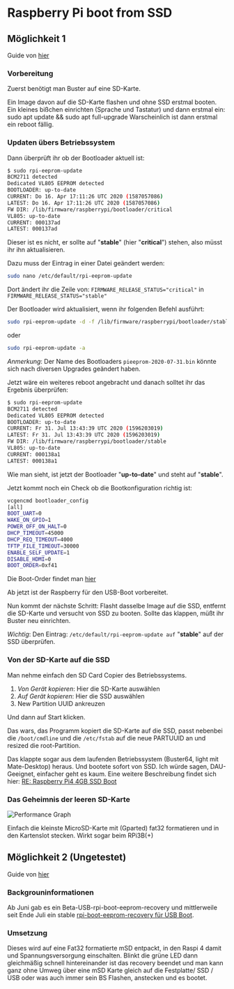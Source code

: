 ---
---

# Raspberry Pi boot from SSD

## Möglichkeit 1

Guide von [hier](https://forum-raspberrypi.de/forum/thread/48950-tutorial-eine-unendliche-geschichte-raspberry-4b-und-usb-boot/)

### Vorbereitung

Zuerst benötigt man Buster auf eine SD-Karte.

Ein Image davon auf die SD-Karte flashen und ohne SSD erstmal booten.
Ein kleines bißchen einrichten (Sprache und Tastatur) und dann erstmal ein:
sudo apt update && sudo apt full-upgrade
Warscheinlich ist dann erstmal ein reboot fällig.

### Updaten übers Betriebssystem

Dann überprüft ihr ob der Bootloader aktuell ist:

```bash
$ sudo rpi-eeprom-update
BCM2711 detected
Dedicated VL805 EEPROM detected
BOOTLOADER: up-to-date
CURRENT: Do 16. Apr 17:11:26 UTC 2020 (1587057086)
LATEST: Do 16. Apr 17:11:26 UTC 2020 (1587057086)
FW DIR: /lib/firmware/raspberrypi/bootloader/critical
VL805: up-to-date
CURRENT: 000137ad
LATEST: 000137ad
```

Dieser ist es nicht, er sollte auf "**stable**" (hier "**critical**") stehen, also müsst ihr ihn aktualisieren.

Dazu muss der Eintrag in einer Datei geändert werden:

```bash
sudo nano /etc/default/rpi-eeprom-update
```

Dort ändert ihr die Zeile von: `FIRMWARE_RELEASE_STATUS="critical"` in `FIRMWARE_RELEASE_STATUS="stable"`

Der Bootloader wird aktualisiert, wenn ihr folgenden Befehl ausführt:

```bash
sudo rpi-eeprom-update -d -f /lib/firmware/raspberrypi/bootloader/stable/pieeprom-2020-07-31.bin
```

oder

```bash
sudo rpi-eeprom-update -a
```

_Anmerkung_: Der Name des Bootloaders `pieeprom-2020-07-31.bin` könnte sich nach diversen Upgrades geändert haben.

Jetzt wäre ein weiteres reboot angebracht und danach solltet ihr das Ergebnis überprüfen:

```bash
$ sudo rpi-eeprom-update
BCM2711 detected
Dedicated VL805 EEPROM detected
BOOTLOADER: up-to-date
CURRENT: Fr 31. Jul 13:43:39 UTC 2020 (1596203019)
LATEST: Fr 31. Jul 13:43:39 UTC 2020 (1596203019)
FW DIR: /lib/firmware/raspberrypi/bootloader/stable
VL805: up-to-date
CURRENT: 000138a1
LATEST: 000138a1
```

Wie man sieht, ist jetzt der Bootloader "**up-to-date**" und steht auf "**stable**".

Jetzt kommt noch ein Check ob die Bootkonfiguration richtig ist:

```bash
vcgencmd bootloader_config
[all]
BOOT_UART=0
WAKE_ON_GPIO=1
POWER_OFF_ON_HALT=0
DHCP_TIMEOUT=45000
DHCP_REQ_TIMEOUT=4000
TFTP_FILE_TIMEOUT=30000
ENABLE_SELF_UPDATE=1
DISABLE_HDMI=0
BOOT_ORDER=0xf41
```

Die Boot-Order findet man [hier](https://www.raspberrypi.org/do…2711_bootloader_config.md)

Ab jetzt ist der Raspberry für den USB-Boot vorbereitet.

Nun kommt der nächste Schritt:
Flasht dasselbe Image auf die SSD, entfernt die SD-Karte und versucht von SSD zu booten.
Sollte das klappen, müßt ihr Buster neu einrichten.

_Wichtig_: Den Eintrag: `/etc/default/rpi-eeprom-update auf` "**stable**" auf der SSD überprüfen.

### Von der SD-Karte auf die SSD

Man nehme einfach den SD Card Copier des Betriebssystems.

1. _Von Gerät kopieren_: Hier die SD-Karte auswählen
2. _Auf Gerät kopieren_: Hier die SSD auswählen
3. New Partition UUID ankreuzen

Und dann auf Start klicken.

Das wars, das Programm kopiert die SD-Karte auf die SSD, passt nebenbei die `/boot/cmdline` und die `/etc/fstab`
auf die neue PARTUUID an und resized die root-Partition.

Das klappte sogar aus dem laufenden Betriebssystem (Buster64, light mit Mate-Desktop) heraus.
Und bootete sofort von SSD. Ich würde sagen, DAU-Geeignet, einfacher geht es kaum.
Eine weitere Beschreibung findet sich hier: [RE: Raspberry Pi4 4GB SSD Boot](https://forum-raspberrypi.de/forum/thread/48413-raspberry-pi4-4gb-ssd-boot/?postID=446208#post446208)

### Das Geheimnis der leeren SD-Karte

![Performance Graph](https://forum-raspberrypi.de/attachment/28007-raspi31-raspi-cpu-day-png/)

Einfach die kleinste MicroSD-Karte mit (Gparted) fat32 formatieren und in den Kartenslot stecken. Wirkt sogar beim RPi3B(+)

## Möglichkeit 2 (Ungetestet)

Guide von [hier](https://forum-raspberrypi.de/forum/thread/48950-tutorial-eine-unendliche-geschichte-raspberry-4b-und-usb-boot/?postID=446954#post446954)

### Backgrouninformationen

Ab Juni gab es ein Beta-USB-rpi-boot-eeprom-recovery und mittlerweile seit Ende Juli ein stable [rpi-boot-eeprom-recovery für USB Boot](https://github.com/raspberrypi/rpi-eeprom/releases/tag/v2020.07.31-138a1).

### Umsetzung

Dieses wird auf eine Fat32 formatierte mSD entpackt, in den Raspi 4 damit und Spannungsversorgung einschalten.
Blinkt die grüne LED dann gleichmäßig schnell hintereinander ist das recovery beendet und man kann ganz ohne Umweg über eine mSD Karte gleich auf die Festplatte/ SSD / USB oder was auch immer sein BS Flashen, anstecken und es bootet.
